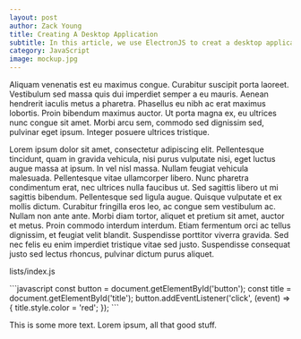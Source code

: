 ```yaml
---
layout: post
author: Zack Young
title: Creating A Desktop Application
subtitle: In this article, we use ElectronJS to creat a desktop application to act as the user interface for our password manager.
category: JavaScript
image: mockup.jpg
---
```

Aliquam venenatis est eu maximus congue. Curabitur suscipit porta
laoreet. Vestibulum sed massa quis dui imperdiet semper a eu mauris.
Aenean hendrerit iaculis metus a pharetra. Phasellus eu nibh ac erat
maximus lobortis. Proin bibendum maximus auctor. Ut porta magna ex, eu
ultrices nunc congue sit amet. Morbi arcu sem, commodo sed dignissim
sed, pulvinar eget ipsum. Integer posuere ultrices tristique.

Lorem ipsum dolor sit amet, consectetur adipiscing elit. Pellentesque
tincidunt, quam in gravida vehicula, nisi purus vulputate nisi, eget
luctus augue massa at ipsum. In vel nisl massa. Nullam feugiat vehicula
malesuada. Pellentesque vitae ullamcorper libero. Nunc pharetra
condimentum erat, nec ultrices nulla faucibus ut. Sed sagittis libero
ut mi sagittis bibendum. Pellentesque sed ligula augue. Quisque
vulputate et ex mollis dictum. Curabitur fringilla eros leo, ac congue
sem vestibulum ac. Nullam non ante ante. Morbi diam tortor, aliquet et
pretium sit amet, auctor et metus. Proin commodo interdum interdum.
Etiam fermentum orci ac tellus dignissim, et feugiat velit blandit.
Suspendisse porttitor viverra gravida. Sed nec felis eu enim imperdiet
tristique vitae sed justo. Suspendisse consequat justo sed lectus
rhoncus, pulvinar dictum purus aliquet.

<p class="filename fst-italic mb-0 text-secondary">lists/index.js</p>
```javascript
const button = document.getElementById('button');
const title = document.getElementById('title');
button.addEventListener('click', (event) => {
  title.style.color = 'red';
});
```

This is some more text. Lorem ipsum, all that good stuff.
